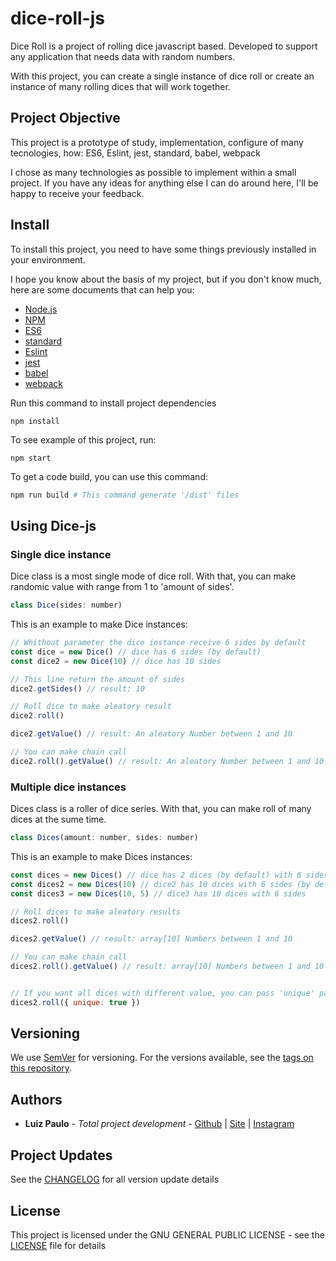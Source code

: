 # dice-roll-js

Dice Roll is a project of rolling dice javascript based. Developed to support any application that needs data with random numbers.

With this project, you can create a single instance of dice roll or create an instance of many rolling dices that will work together.

## Project Objective
This project is a prototype of study, implementation, configure of many tecnologies, how: ES6, Eslint, jest, standard, babel, webpack

I chose as many technologies as possible to implement within a small project. If you have any ideas for anything else I can do around here, I'll be happy to receive your feedback.

## Install
To install this project, you need to have some things previously installed in your environment.

I hope you know about the basis of my project, but if you don't know much, here are some documents that can help you:

* [Node.js](https://nodejs.org/en/)
* [NPM](https://www.npmjs.com/)
* [ES6](http://es6-features.org/)
* [standard](https://standardjs.com/)
* [Eslint](https://eslint.org/)
* [jest](https://jestjs.io/)
* [babel](https://babeljs.io/)
* [webpack](https://webpack.js.org/)


Run this command to install project dependencies
```shell
npm install
```

To see example of this project, run:
```shell
npm start
```

To get a code build, you can use this command:
```sh
npm run build # This command generate '/dist' files
```

## Using Dice-js

### Single dice instance
Dice class is a most single mode of dice roll. With that, you can make randomic value with range from 1 to 'amount of sides'.

```js
class Dice(sides: number)
```

This is an example to make Dice instances:

```js
// Whithout parameter the dice instance receive 6 sides by default
const dice = new Dice() // dice has 6 sides (by default)
const dice2 = new Dice(10) // dice has 10 sides

// This line return the amount of sides
dice2.getSides() // result: 10

// Roll dice to make aleatory result
dice2.roll()

dice2.getValue() // result: An aleatory Number between 1 and 10

// You can make chain call
dice2.roll().getValue() // result: An aleatory Number between 1 and 10
```

### Multiple dice instances
Dices class is a roller of dice series. With that, you can make roll of many dices at the sume time.

```js
class Dices(amount: number, sides: number)
```

This is an example to make Dices instances:

```js
const dices = new Dices() // dice has 2 dices (by default) with 6 sides (by default)
const dices2 = new Dices(10) // dice2 has 10 dices with 6 sides (by default)
const dices3 = new Dices(10, 5) // dice3 has 10 dices with 6 sides

// Roll dices to make aleatory results
dices2.roll()

dices2.getValue() // result: array[10] Numbers between 1 and 10

// You can make chain call
dices2.roll().getValue() // result: array[10] Numbers between 1 and 10


// If you want all dices with different value, you can pass 'unique' parameter
dices2.roll({ unique: true })
```

## Versioning

We use [SemVer](http://semver.org/) for versioning. For the versions available, see the [tags on this repository](https://github.com/lppjunior/dice-js/tags).

## Authors

* **Luiz Paulo** - *Total project development* - [Github](https://github.com/lppjunior) | [Site](http://lppjunior.com) | [Instagram](https://instagram.com/lppjunior)

## Project Updates

See the [CHANGELOG](CHANGELOG.md) for all version update details

## License

This project is licensed under the GNU GENERAL PUBLIC LICENSE - see the [LICENSE](LICENSE) file for details
